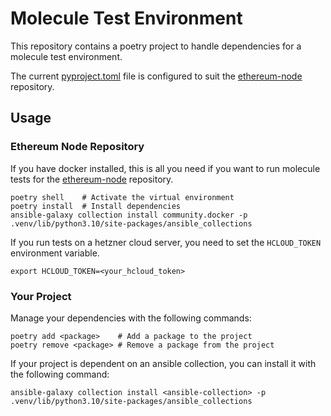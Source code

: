 # Molecule Test Environment

This repository contains a poetry project to handle dependencies for a molecule test environment.

The current [pyproject.toml](pyproject.toml) file is configured to suit the [ethereum-node](https://github.com/stereum-dev/ethereum-node) repository.

## Usage
### Ethereum Node Repository
If you have docker installed, this is all you need if you want to run molecule tests for the [ethereum-node](https://github.com/stereum-dev/ethereum-node) repository.

```
poetry shell    # Activate the virtual environment
poetry install  # Install dependencies
ansible-galaxy collection install community.docker -p .venv/lib/python3.10/site-packages/ansible_collections
```
If you run tests on a hetzner cloud server, you need to set the `HCLOUD_TOKEN` environment variable.
```
export HCLOUD_TOKEN=<your_hcloud_token>
```
### Your Project
Manage your dependencies with the following commands:
```
poetry add <package>    # Add a package to the project
poetry remove <package> # Remove a package from the project
```
If your project is dependent on an ansible collection, you can install it with the following command:
```
ansible-galaxy collection install <ansible-collection> -p .venv/lib/python3.10/site-packages/ansible_collections
```
